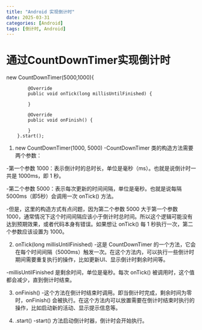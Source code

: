 ```yaml
---
title: "Android 实现倒计时"
date: 2025-03-31
categories: [Android]
tags: [倒计时, Android]
---
```


# 通过CountDownTimer实现倒计时

new CountDownTimer(5000,1000){

            @Override
            public void onTick(long millisUntilFinished) {

            }

            @Override
            public void onFinish() {

            }
        }.start();

1. new CountDownTimer(1000, 5000)
-CountDownTimer 类的构造方法需要两个参数：

-第一个参数 1000：表示倒计时的总时长，单位是毫秒（ms）。也就是说倒计时一共是 1000ms，即 1 秒。

-第二个参数 5000：表示每次更新的时间间隔，单位是毫秒。也就是说每隔 5000ms（即5秒）会调用一次 onTick() 方法。

-但是，这里的构造方式有点问题，因为第二个参数 5000 大于第一个参数 1000，通常情况下这个时间间隔应该小于倒计时总时间。所以这个逻辑可能没有达到预期效果，或者代码本身有错误。如果想让 onTick() 每 1 秒执行一次，第二个参数应该设置为 1000。

2. onTick(long millisUntilFinished)
-这是 CountDownTimer 的一个方法，它会在每个时间间隔（5000ms）触发一次。在这个方法内，可以执行一些倒计时期间需要重复执行的操作，比如更新UI、显示倒计时剩余时间等。

-millisUntilFinished 是剩余时间，单位是毫秒。每次 onTick() 被调用时，这个值都会减少，直到倒计时结束。

3. onFinish()
-这个方法在倒计时结束时调用。即当倒计时完成，剩余时间为零时，onFinish() 会被执行。在这个方法内可以放置需要在倒计时结束时执行的操作，比如启动新的活动、显示提示信息等。

4. .start()
-start() 方法启动倒计时器，倒计时会开始执行。
